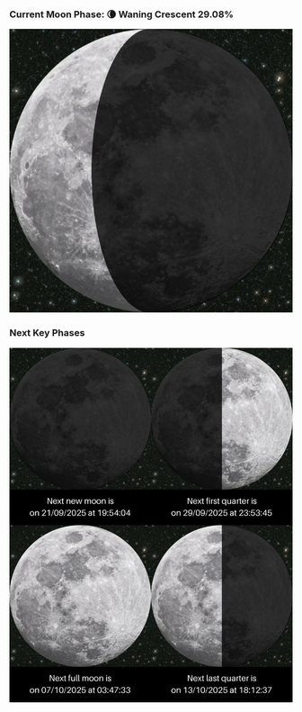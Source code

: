 ### Current Moon Phase: 🌘 Waning Crescent 29.08%
![Moon Phase](moonphase.png)
### Next Key Phases
![Gallery](gallery.png)